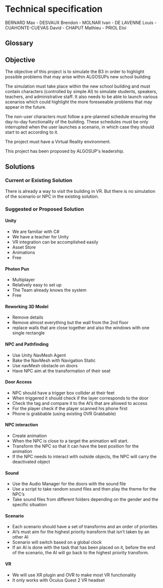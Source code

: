 # Technical specification

BERNARD Max - DESVAUX Brendon - MOLNAR Ivan - DE LAVENNE Louis - CUAHONTE-CUEVAS David - CHAPUT Mathieu - PRIOL Eloi

## Glossary

## Objective
The objective of this project is to simulate the B3 in order to highlight possible problems that may arise within ALGOSUPs new school building

The simulation must take place within the new school building and must contain characters (controlled by simple AI) to simulate students, speakers, teachers, and administrative staff. It also needs to be able to launch various scenarios which could highlight the more foreseeable problems that may appear in the future.

The non-user characters must follow a pre-planned schedule ensuring the day-to-day functionality of the building. These schedules must be only interrupted when the user launches a scenario, in which case they should start to act according to it.

The project must have a Virtual Reality environment.

This project has been proposed by ALGOSUP's leadership.

## Solutions
### Current or Existing Solution
There is already a way to visit the building in VR. But there is no simulation of the scenario or NPC in the existing solution.

### Suggested or Proposed Solution
#### Unity
- We are familiar with C#
- We have a teacher for Unity
- VR integration can be accomplished easily
- Asset Store
- Animations
- Free

#### Photon Pun
- Multiplayer
- Relatively easy to set up
- The Team already knows the system
- Free

#### Reworking 3D Model
- Remove details
- Remove almost everything but the wall from the 2nd floor
- replace walls that are close together and also the windows with one single rectangle

#### NPC and Pathfinding
- Use Unity NavMesh Agent
- Bake the NavMesh with Navigation Static
- Use navMesh obstacle on doors
- Have NPC aim at the transformation of their seat

#### Door Access
- NPC should have a trigger box collider at their feet
- When triggered it should check if the layer corresponds to the door
- Check the tag and compare it to the AI’s that are allowed to access 
- For the player check if the player scanned his phone first
- Phone is grabbable (using existing OVR Grabbable)

#### NPC interaction
- Create animation
- When the NPC is close to a target the animation will start.
- Transform the NPC so that it can have the best position for the animation
- If the NPC needs to interact with outside objects,  the NPC will carry the deactivated object

#### Sound
- Use the Audio Manager for the doors with the sound file
- Use a script to take random sound files and then play the theme for the NPC’s
- Take sound files from different folders depending on the gender and the specific situation

#### Scenario
- Each scenario should have a set of transforms and an order of priorities
- AI’s must aim for the highest priority transform that isn’t taken by an other AI
- Scenario will switch based on a global clock
- If an AI is done with the task that has been placed on it,  before the end of the scenario, the AI will go back to the highest priority transform.

#### VR
- We will use XR plugin and OVR to make most VR functionality
- It only works with Oculus Quest 2 VR headset
